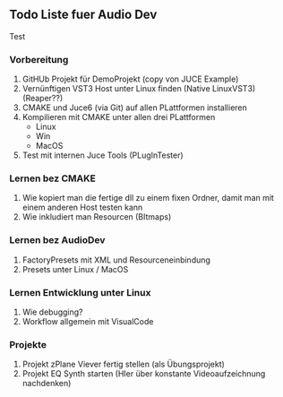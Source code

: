 ## Todo Liste fuer Audio Dev

Test

### Vorbereitung

1. GitHUb Projekt für DemoProjekt (copy von JUCE Example)
2. Vernünftigen VST3 Host unter Linux finden (Native LinuxVST3) (Reaper??)
3. CMAKE und Juce6 (via Git) auf allen PLattformen installieren
4. Kompilieren mit CMAKE unter allen drei PLattformen 
    * Linux
    * Win
    * MacOS
5. Test mit internen Juce Tools (PLugInTester)


### Lernen bez CMAKE 
1. Wie kopiert man die fertige dll zu einem fixen Ordner, damit man mit einem anderen Host testen kann
2. Wie inkludiert man Resourcen (BItmaps)

### Lernen bez AudioDev
1. FactoryPresets mit XML und Resourceneinbindung 
2. Presets unter Linux / MacOS 

### Lernen Entwicklung unter Linux
1. Wie debugging?
2. Workflow allgemein mit VisualCode

### Projekte
1. Projekt zPlane Viever fertig stellen (als Übungsprojekt)
2. Projekt EQ Synth starten (HIer über konstante Videoaufzeichnung nachdenken)
